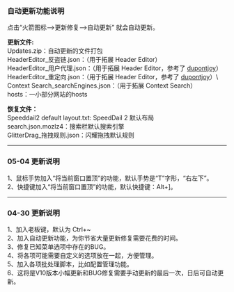 ### 自动更新功能说明
点击“火箭图标—>更新修复—>自动更新” 就会自动更新。

**更新文件:**\
Updates.zip：自动更新的文件打包\
HeaderEditor_反盗链.json：（用于拓展 Header Editor）\
HeaderEditor_用户代理.json：（用于拓展 Header Editor，参考了 <a href="https://github.com/dupontjoy/customization/tree/master/Rules/HeaderEditor" rel="noopener" target="_blank">dupontjoy</a>）\
HeaderEditor_重定向.json：（用于拓展 Header Editor，参考了 <a href="https://github.com/dupontjoy/customization/tree/master/Rules/HeaderEditor" rel="noopener" target="_blank">dupontjoy</a>）\ 
Context Search_searchEngines.json：（用于拓展 Context Search）\
hosts：一小部分网站的hosts

**恢复文件：**\
Speeddail2 default layout.txt: SpeedDail 2 默认布局\
search.json.mozlz4：搜索栏默认搜索引擎\
GlitterDrag_拖拽规则.json：闪耀拖拽默认规则

-------------
### 05-04 更新说明
1、鼠标手势加入“将当前窗口置顶”的功能，默认手势是“T”字形，“右左下”。\
2、快捷键加入“将当前窗口置顶”的功能，默认快捷键：Alt+]。

-------------
### 04-30 更新说明
1、加入老板键，默认为 Ctrl+~ \
2、加入自动更新功能，为你节省大量更新修复需要花费的时间。 \
3、修复已知菜单选项中存在的BUG。 \
4、将各项可能需要自定义的选项放在一起，方便管理。 \
5、加入各项批处理脚本，比如配置管理功能。 \
6、这将是V10版本小幅更新和BUG修复需要手动更新的最后一次，日后可自动更新。
